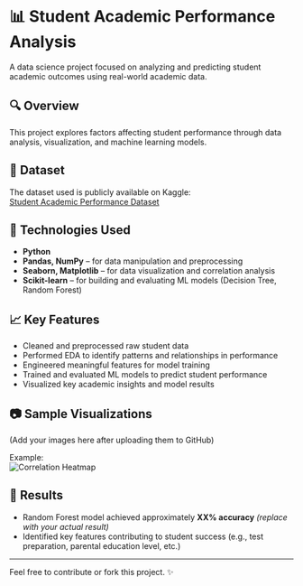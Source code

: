 
# 📊 Student Academic Performance Analysis

A data science project focused on analyzing and predicting student academic outcomes using real-world academic data.

## 🔍 Overview
This project explores factors affecting student performance through data analysis, visualization, and machine learning models.

## 📁 Dataset  
The dataset used is publicly available on Kaggle:  
[Student Academic Performance Dataset](https://www.kaggle.com/datasets/spscientist/students-performance-in-exams)

## 🔧 Technologies Used  
- **Python**
- **Pandas, NumPy** – for data manipulation and preprocessing  
- **Seaborn, Matplotlib** – for data visualization and correlation analysis  
- **Scikit-learn** – for building and evaluating ML models (Decision Tree, Random Forest)

## 📈 Key Features
- Cleaned and preprocessed raw student data  
- Performed EDA to identify patterns and relationships in performance  
- Engineered meaningful features for model training  
- Trained and evaluated ML models to predict student performance  
- Visualized key academic insights and model results

## 📷 Sample Visualizations  
(Add your images here after uploading them to GitHub)

Example:  
![Correlation Heatmap](images/heatmap.png)

## 📌 Results  
- Random Forest model achieved approximately **XX% accuracy** *(replace with your actual result)*  
- Identified key features contributing to student success (e.g., test preparation, parental education level, etc.)

---

Feel free to contribute or fork this project. ✨
